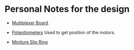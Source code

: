 # Personal Notes for the design

- [Multiplexer Board](https://learn.sparkfun.com/tutorials/multiplexer-breakout-hookup-guide?_ga=2.134092302.1436428469.1684517976-2068876092.1684517976). 

- [Potentiometers](https://www.digikey.com/en/products/detail/bourns-inc/3382H-1-103/2080233) Used to get position of the motors.

- [Miniture Slip Ring](https://www.adafruit.com/product/775) 
